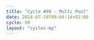 ```yaml
---
title: "Cycle #99 - Multi Pool"
date: 2024-07-19T09:04:14+02:00
cycle: 99
layout: "cycles-mp"
---
```

